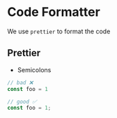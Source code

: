 # Code Formatter

We use `prettier` to format the code

## Prettier

<!-- prettier-ignore-start -->

- Semicolons

```ts
// bad ❌
const foo = 1

// good ✅
const foo = 1;
```

<!-- prettier-ignore-end -->
